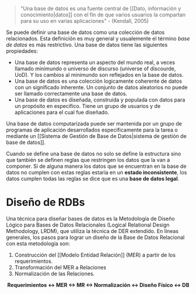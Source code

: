>"Una base de datos es una fuente central de [[Dato, información y conocimiento|datos]] con el fin de que varios usuarios la compartan para su uso en varias aplicaciones" - (Kendall, 2005)

Se puede definir una base de datos como una colección de datos relacionados. Esta definición es muy general y usualemente el término *base de datos* es más restrictivo. Una base de datos tiene las siguientes propiedades:
- Una base de datos representa un aspecto del mundo real, a veces llamado minimundo o universo de discurso (universe of discourde, UoD). Y los cambios al minimundo son reflejados en la base de datos.
- Una base de datos es una colección logicamente coherente de datos con un significado inherente. Un conjunto de datos aleatorios no puede ser llamado correctamente una base de datos.
- Una base de datos es diseñada, construida y populada con datos para un propósito en especifico. Tiene un grupo de usuarios y de aplicaciones para el cual fue diseñado.

Una base de datos computarizada puede ser mantenida por un grupo de programas de aplicación desarrollados especificamente para la tarea o mediante un [[Sistema de Gestión de Base de Datos|sistema de gestión de base de datos]].

Cuando se define una base de datos no solo se define la estructura sino que también se definen reglas que restringen los datos que la van a componer. Si de alguna manera los datos que se encuentran en la base de datos no cumplen con estas reglas estaría en un **estado inconsistente**, los datos cumplen todas las reglas se dice que es una **base de datos legal**.

# Diseño de RDBs
Una técnica para diseñar bases de datos es la Metodología de Diseño Lógico para Bases de Datos Relacionales (Logical Relational Design Methodology, LRDM), que utiliza la técnica de DER extendido. En líneas generales, los pasos para lograr un diseño de la Base de Datos Relacional con esta metodología son:
1. Construcción del [[Modelo Entidad Relación]] (MER) a partir de los requerimientos.
2. Transformación del MER a Relaciones
3. Normalización de las Relaciones.

<center><b>
	Requerimientos ←> MER ←> MR ←> Normalización ←> Diseño Físico ←> DB
</b></center>
